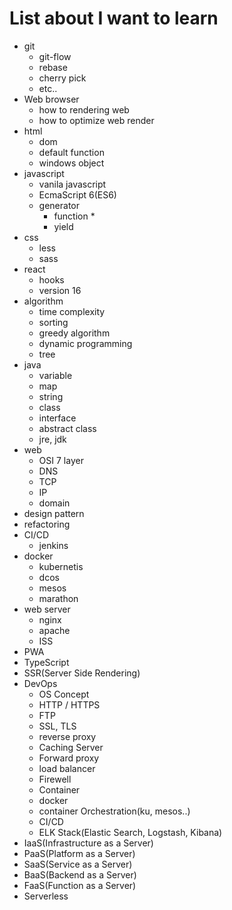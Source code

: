 # List about I want to learn

* git
  * git-flow
  * rebase
  * cherry pick
  * etc..
* Web browser
  * how to rendering web
  * how to optimize web render
* html
  * dom
  * default function
  * windows object
* javascript
  * vanila javascript
  * EcmaScript 6(ES6)
  * generator
    * function *
    * yield
* css
  * less
  * sass
* react
  * hooks
  * version 16
* algorithm
  * time complexity
  * sorting
  * greedy algorithm
  * dynamic programming
  * tree
* java
  * variable
  * map
  * string
  * class
  * interface
  * abstract class
  * jre, jdk
* web
  * OSI 7 layer
  * DNS
  * TCP
  * IP
  * domain
* design pattern
* refactoring
* CI/CD
  * jenkins
* docker
  * kubernetis
  * dcos
  * mesos
  * marathon
* web server
  * nginx
  * apache
  * ISS
* PWA
* TypeScript
* SSR(Server Side Rendering)
* DevOps
  * OS Concept
  * HTTP / HTTPS
  * FTP
  * SSL, TLS
  * reverse proxy
  * Caching Server
  * Forward proxy
  * load balancer
  * Firewell
  * Container
  * docker
  * container Orchestration(ku, mesos..)
  * CI/CD
  * ELK Stack(Elastic Search, Logstash, Kibana)
* IaaS(Infrastructure as a Server)
* PaaS(Platform as a Server)
* SaaS(Service as a Server)
* BaaS(Backend as a Server)
* FaaS(Function as a Server)
* Serverless
